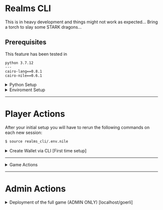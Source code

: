 # Realms CLI

This is in heavy development and things might not work as expected... Bring a torch to slay some STARK dragons...

## Prerequisites

This feature has been tested in 
```
python 3.7.12
---
cairo-lang==0.8.1
cairo-nile==0.6.1
```

<details><summary>Python Setup</summary>

1. Upgrade pip: `/usr/local/bin/python -m pip install --upgrade pip`
2. Remove *all* previous cairo nile packages: `$ pip uninstall cairo-nile` and check with `$ pip freeze` to make sure it's removed.
3. Install nile 0.6.1: `pip install cairo-nile`
4. Install the realms_cli: `$ pip install realms_cli/` (ensure you are in the realms-contracts dir)

You now should have the realms_cli commands available when you run `$ nile`. 

</details>

<details><summary>Enviroment Setup</summary>

Create an `.env.nile` in the realms_cli/ directory with the following entries:

```
export STARKNET_PRIVATE_KEY=<A PRIVATE KEY>  # admin private key - see below to generate
export STARKNET_NETWORK=alpha-goerli  # different from nile_network
```
⚠️ Never commit this file!
</details>

---

# Player Actions

After your initial setup you will have to rerun the following commands on each new session:

```bash
$ source realms_cli/.env.nile
```

<details><summary>Create Wallet via CLI [First time setup]</summary>

### NOTE: This is the temporary solution until native ArgentX integration

1. First create a new private key
```bash
$ nile create_pk
```
2. Save in printed private key in the .env.nile you created in the previous step as STARKNET_PRIVATE_KEY
3. The run the following to save it in your enviroment:
```
$ source realms_cli/.env.nile
```
4. The setup and deploy your account with the following:
```
$ nile setup STARKNET_PRIVATE_KEY --network goerli
```
5. Now your address will be saved in the goerli.accounts.json with the account name account-1 (NOTE: If you plan to contribute to the code, please delete reference of your account before commiting. There is a current limitation with nile that does not allow the saving of this information elsewhere.)

</details>

---
<details><summary>Game Actions</summary>

This is not the full list of actions and new commands are being frequently added. To find all the current available commands run

``` bash
nile
```
---

### Mint Realm

``` bash
nile mint_realm 1

```

If your tx fails, someone has already minted this realm

---

### Set Metadata (use as temporary until production)

```
$ nile set_realm_data 1
```

---

### Approve your Realms for game usage

```
$ nile approve_realm
```

---

### Settle realm

```
$ nile settle_realm 1
```

---

### Check Lords

```
$ nile check_lords
```

---

### Check Realms

```
$ nile check_realms
```

---

### Check Resources

```
$ nile check_resources
```

Of another user:

```
$ nile check_resources --address 0x000000
```

---

### Claim resources

Claims specific realms resources

```
$ nile claim_resources 1
```

---


</details>

---

# Admin Actions

<details><summary>Deployment of the full game (ADMIN ONLY) [localhost/goerli]</summary>


The following scripts deploy all contracts necessary to test and play realms on localhost/goerli.

### 1. Admin

`$ nile run --network localhost realms_cli/1_deploy_admin.py`

### 2. Deploy tokens

`$ nile run --network localhost realms_cli/2_deploy_token_contracts.py`

### 3. Deploy game contracts

`$ nile run --network localhost realms_cli/3_deploy_game_contracts.py`

### 4. Init the game

`$ nile run --network localhost realms_cli/4_init_game.py`

### 5. Set Costs

`$ nile run --network localhost realms_cli/5_set_costs.py`

### 6. Troops (or any other new module that needs adding updating)

`$ nile run --network localhost realms_cli/6_deploy_troops.py`

`$ nile run --network localhost realms_cli/7_upgrade.py`

### Tips

If you want to check a tx hash, run either

`$ nile debug --network NETWORK TXHASH`

Or `$ starknet get_transaction_receipt --hash TXHASH` (only for non-localhost)

### Adding a plugin

Add your logic to `realms_cli/realms_cli/main.py`
Add you cli entro to `realms_cli/pyproject.toml`
Reinstall the plugin cli `pip install realms_cli/`

</details>
